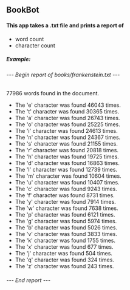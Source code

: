 ## BookBot

#### This app takes a .txt file and prints a report of

- word count
- character count

##### Example:

###### --- Begin report of books/frankenstein.txt ---

77986 words found in the document.

- The 'e' character was found 46043 times.
- The 't' character was found 30365 times.
- The 'a' character was found 26743 times.
- The 'o' character was found 25225 times.
- The 'i' character was found 24613 times.
- The 'n' character was found 24367 times.
- The 's' character was found 21155 times.
- The 'r' character was found 20818 times.
- The 'h' character was found 19725 times.
- The 'd' character was found 16863 times.
- The 'l' character was found 12739 times.
- The 'm' character was found 10604 times.
- The 'u' character was found 10407 times.
- The 'c' character was found 9243 times.
- The 'f' character was found 8731 times.
- The 'y' character was found 7914 times.
- The 'w' character was found 7638 times.
- The 'p' character was found 6121 times.
- The 'g' character was found 5974 times.
- The 'b' character was found 5026 times.
- The 'v' character was found 3833 times.
- The 'k' character was found 1755 times.
- The 'x' character was found 677 times.
- The 'j' character was found 504 times.
- The 'q' character was found 324 times.
- The 'z' character was found 243 times.

###### --- End report ---
